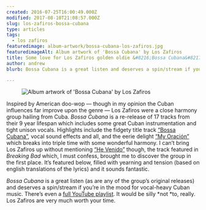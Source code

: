 ```yaml
---
created: 2016-07-25T16:00:49.000Z
modified: 2017-08-10T21:08:57.000Z
slug: los-zafiros-bossa-cubana
type: articles
tags:
  - los zafiros
featuredimage: album-artwork/bossa-cubana-los-zafiros.jpg
featuredimageAlt: Album artwork of 'Bossa Cubana' by Los Zafiros
title: Some love for Los Zafiros golden oldie &#8216;Bossa Cubana&#8217;
author: andrew
blurb: Bossa Cubana is a great listen and deserves a spin/stream if you’re in the mood for vocal-heavy Cuban music.

---
```


<figure class="wide">
  <img src="album-artwork/bossa-cubana-los-zafiros.jpg" alt="Album artwork of 'Bossa Cubana' by Los Zafiros" />
  <figcaption></figcaption>
</figure>

Inspired by American doo-wop — though in my opinion the Cuban influences far improve upon the genre — Los Zafiros were a close harmony group hailing from Cuba. *Bossa Cubana* is a re-release of 17 tracks from their 9 year lifespan which includes some great Cuban instrumentation and tight unison vocals. Highlights include the fidgety title track [“Bossa Cubana”](https://www.youtube.com/watch?v=CWU_pTBdkxY&nohtml5=False), vocal sound effects and all, and the eerie delight [“My Oración”](https://www.youtube.com/watch?v=TBb7i8MXUKk&nohtml5=False) which breaks into triple time with some wonderful harmony. I can’t bring Los Zafiros up without mentioning [“He Venido”](https://www.youtube.com/watch?v=QOLTytiWFR0) though, the track featured in *Breaking Bad* which, I must confess, brought me to discover the group in the first place. It’s featured below, filled with yearning and tension (based on english translations of the lyrics) and it sounds fantastic.

*Bossa Cubana* is a great listen (as are any of the group’s original releases) and deserves a spin/stream if you’re in the mood for vocal-heavy Cuban music. There’s even a [full YouTube playlist](https://www.youtube.com/watch?v=CWU_pTBdkxY&list=PLetv3SCC-r3Z_BbBmmBIrypdJRKjyue-x&index=1). It would be silly *not *to, really. Los Zafiros are very much worth your time.